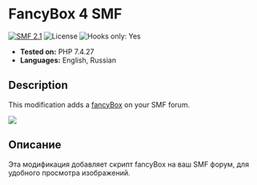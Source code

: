 # FancyBox 4 SMF
[![SMF 2.1](https://img.shields.io/badge/SMF-2.1-ed6033.svg?style=flat)](https://github.com/SimpleMachines/SMF2.1)
![License](https://img.shields.io/github/license/dragomano/fancybox-4-smf)
![Hooks only: Yes](https://img.shields.io/badge/Hooks%20only-YES-blue)

* **Tested on:** PHP 7.4.27
* **Languages:** English, Russian

## Description
This modification adds a [fancyBox](https://fancyapps.com/docs/ui/fancybox/) on your SMF forum.

![](https://user-images.githubusercontent.com/229402/153417429-6788f2e1-1846-4560-9b5e-e1d2b3e9edab.png)

## Описание
Эта модификация добавляет скрипт fancyBox на ваш SMF форум, для удобного просмотра изображений.
